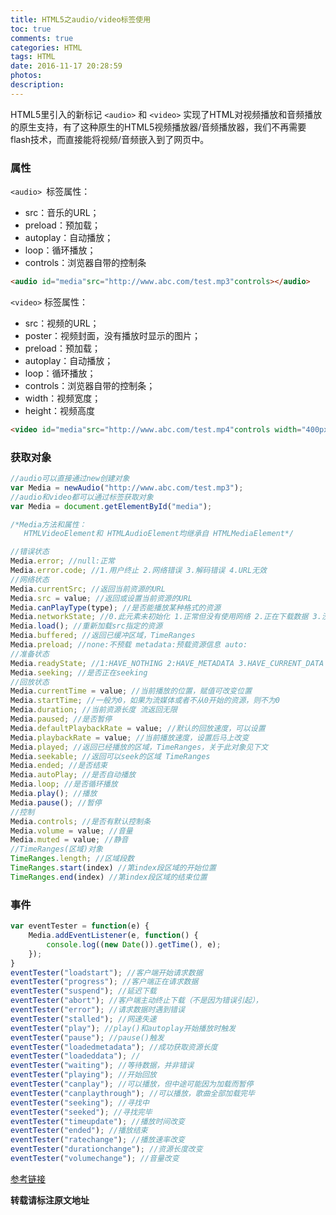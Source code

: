 ```yaml
---
title: HTML5之audio/video标签使用
toc: true
comments: true
categories: HTML
tags: HTML
date: 2016-11-17 20:28:59
photos:
description:
---
```


HTML5里引入的新标记 `<audio>` 和 `<video>` 实现了HTML对视频播放和音频播放的原生支持，有了这种原生的HTML5视频播放器/音频播放器，我们不再需要flash技术，而直接能将视频/音频嵌入到了网页中。
<!--more-->
### 属性

`<audio> `标签属性：

* src：音乐的URL；
* preload：预加载；
* autoplay：自动播放；
* loop：循环播放；
* controls：浏览器自带的控制条

```html
<audio id="media"src="http://www.abc.com/test.mp3"controls></audio> 
```

`<video>` 标签属性：

* src：视频的URL；
* poster：视频封面，没有播放时显示的图片；
* preload：预加载；
* autoplay：自动播放；
* loop：循环播放；
* controls：浏览器自带的控制条；
* width：视频宽度；
* height：视频高度

```html
<video id="media"src="http://www.abc.com/test.mp4"controls width="400px"heigt="400px"></video> 
```
 

### 获取对象

```js
//audio可以直接通过new创建对象 
var Media = newAudio("http://www.abc.com/test.mp3");
//audio和video都可以通过标签获取对象 
var Media = document.getElementById("media");

/*Media方法和属性： 
   HTMLVideoElement和 HTMLAudioElement均继承自 HTMLMediaElement*/

//错误状态 
Media.error; //null:正常 
Media.error.code; //1.用户终止 2.网络错误 3.解码错误 4.URL无效 
//网络状态 
Media.currentSrc; //返回当前资源的URL 
Media.src = value; //返回或设置当前资源的URL 
Media.canPlayType(type); //是否能播放某种格式的资源 
Media.networkState; //0.此元素未初始化 1.正常但没有使用网络 2.正在下载数据 3.没有找到资源 
Media.load(); //重新加载src指定的资源 
Media.buffered; //返回已缓冲区域，TimeRanges 
Media.preload; //none:不预载 metadata:预载资源信息 auto: 
//准备状态 
Media.readyState; //1:HAVE_NOTHING 2:HAVE_METADATA 3.HAVE_CURRENT_DATA 4.HAVE_FUTURE_DATA 5.HAVE_ENOUGH_DATA 
Media.seeking; //是否正在seeking 
//回放状态 
Media.currentTime = value; //当前播放的位置，赋值可改变位置 
Media.startTime; //一般为0，如果为流媒体或者不从0开始的资源，则不为0 
Media.duration; //当前资源长度 流返回无限 
Media.paused; //是否暂停 
Media.defaultPlaybackRate = value; //默认的回放速度，可以设置 
Media.playbackRate = value; //当前播放速度，设置后马上改变 
Media.played; //返回已经播放的区域，TimeRanges，关于此对象见下文 
Media.seekable; //返回可以seek的区域 TimeRanges 
Media.ended; //是否结束 
Media.autoPlay; //是否自动播放 
Media.loop; //是否循环播放 
Media.play(); //播放 
Media.pause(); //暂停 
//控制 
Media.controls; //是否有默认控制条 
Media.volume = value; //音量 
Media.muted = value; //静音 
//TimeRanges(区域)对象 
TimeRanges.length; //区域段数 
TimeRanges.start(index) //第index段区域的开始位置 
TimeRanges.end(index) //第index段区域的结束位置
```
 

### 事件

```js
var eventTester = function(e) {
    Media.addEventListener(e, function() {
        console.log((new Date()).getTime(), e);
    });
}
eventTester("loadstart"); //客户端开始请求数据 
eventTester("progress"); //客户端正在请求数据 
eventTester("suspend"); //延迟下载 
eventTester("abort"); //客户端主动终止下载（不是因为错误引起）， 
eventTester("error"); //请求数据时遇到错误 
eventTester("stalled"); //网速失速 
eventTester("play"); //play()和autoplay开始播放时触发 
eventTester("pause"); //pause()触发 
eventTester("loadedmetadata"); //成功获取资源长度 
eventTester("loadeddata"); // 
eventTester("waiting"); //等待数据，并非错误 
eventTester("playing"); //开始回放 
eventTester("canplay"); //可以播放，但中途可能因为加载而暂停 
eventTester("canplaythrough"); //可以播放，歌曲全部加载完毕 
eventTester("seeking"); //寻找中 
eventTester("seeked"); //寻找完毕 
eventTester("timeupdate"); //播放时间改变 
eventTester("ended"); //播放结束 
eventTester("ratechange"); //播放速率改变 
eventTester("durationchange"); //资源长度改变 
eventTester("volumechange"); //音量改变
```

[参考链接](http://www.w3school.com.cn/tags/html_ref_audio_video_dom.asp)

**转载请标注原文地址**


